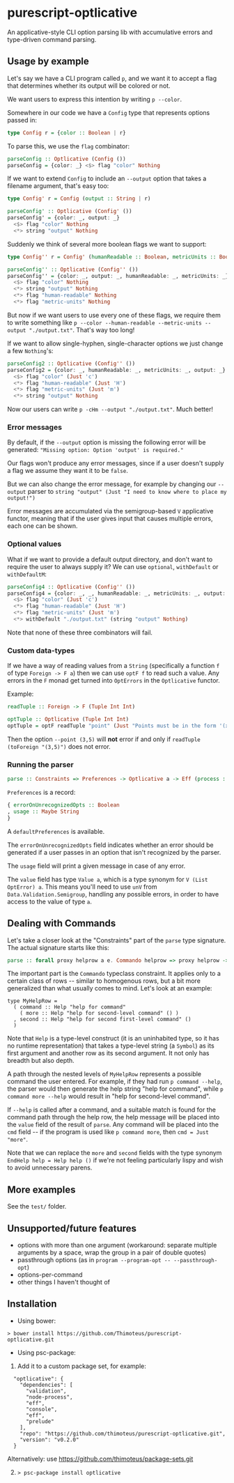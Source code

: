 # purescript-optlicative

An applicative-style CLI option parsing lib with accumulative errors and type-driven
command parsing.

## Usage by example

Let's say we have a CLI program called `p`, and we want it to accept a
flag that determines whether its output will be colored or not.

We want users to express this intention by writing `p --color`.

Somewhere in our code we have a `Config` type that represents options
passed in:

```purescript
type Config r = {color :: Boolean | r}
```

To parse this, we use the `flag` combinator:

```purescript
parseConfig :: Optlicative (Config ())
parseConfig = {color: _} <$> flag "color" Nothing
```

If we want to extend `Config` to include an `--output` option that takes a filename argument, that's easy too:

```purescript
type Config' r = Config (output :: String | r)

parseConfig' :: Optlicative (Config' ())
parseConfig' = {color: _, output: _}
  <$> flag "color" Nothing
  <*> string "output" Nothing
```

Suddenly we think of several more boolean flags we want to support:

```purescript
type Config'' r = Config' (humanReadable :: Boolean, metricUnits :: Boolean | r)

parseConfig'' :: Optlicative (Config'' ())
parseConfig'' = {color: _, output: _, humanReadable: _, metricUnits: _}
  <$> flag "color" Nothing
  <*> string "output" Nothing
  <*> flag "human-readable" Nothing
  <*> flag "metric-units" Nothing
```

But now if we want users to use every one of these flags, we require them to write something like `p --color --human-readable --metric-units --output "./output.txt"`. That's way too long!

If we want to allow single-hyphen, single-character options we just change a few `Nothing`'s:

```purescript
parseConfig2 :: Optlicative (Config'' ())
parseConfig2 = {color: _, humanReadable: _, metricUnits: _, output: _}
  <$> flag "color" (Just 'c')
  <*> flag "human-readable" (Just 'H')
  <*> flag "metric-units" (Just 'm')
  <*> string "output" Nothing
```

Now our users can write `p -cHm --output "./output.txt"`. Much better!

### Error messages

By default, if the `--output` option is missing the following error will be
generated: `"Missing option: Option 'output' is required."`

Our flags won't produce any error messages, since if a user doesn't supply a flag we assume they want it to be `false`.

But we can also change the error message, for example by changing our `--output` parser to `string "output" (Just "I need to know where to place my output!")`

Error messages are accumulated via the semigroup-based `V` applicative functor,
meaning that if the user gives input that causes multiple errors, each one can be
shown.

### Optional values

What if we want to provide a default output directory, and don't want to require
the user to always supply it? We can use `optional`, `withDefault` or `withDefaultM`:

```purescript
parseConfig4 :: Optlicative (Config'' ())
parseConfig4 = {color: _, _, humanReadable: _, metricUnits: _, output: _}
  <$> flag "color" (Just 'c')
  <*> flag "human-readable" (Just 'H')
  <*> flag "metric-units" (Just 'm')
  <*> withDefault "./output.txt" (string "output" Nothing)
```

Note that none of these three combinators will fail.

### Custom data-types

If we have a way of reading values from a `String` (specifically a function `f` of
type `Foreign -> F a`) then we can use `optF f` to read such a value. Any errors
in the `F` monad get turned into `OptErrors` in the `Optlicative` functor.

Example:

```purescript
readTuple :: Foreign -> F (Tuple Int Int)

optTuple :: Optlicative (Tuple Int Int)
optTuple = optF readTuple "point" (Just "Points must be in the form '(x,y)'")
```

Then the option `--point (3,5)` will **not** error if and only if
`readTuple (toForeign "(3,5)")` does not error.

### Running the parser

```purescript
parse :: Constraints => Preferences -> Optlicative a -> Eff (process :: PROCESS | e) {cmd :: Maybe String, value :: Value a}
```

`Preferences` is a record:

```purescript
{ errorOnUnrecognizedOpts :: Boolean
, usage :: Maybe String
}
```

A `defaultPreferences` is available.

The `errorOnUnrecognizedOpts` field indicates whether an error should be generated
if a user passes in an option that isn't recognized by the parser.

The `usage` field will print a given message in case of any error.

The `value` field has type `Value a`, which is a type synonym for
`V (List OptError) a`. This means you'll need to use `unV` from
`Data.Validation.Semigroup`, handling any possible errors, in order to have access
to the value of type `a`.

## Dealing with Commands

Let's take a closer look at the "Constraints" part of the `parse` type signature.
The actual signature starts like this:

```purescript
parse :: forall proxy helprow a e. Commando helprow => proxy helprow -> Preferences -> ...
```

The important part is the `Commando` typeclass constraint. It applies only to
a certain class of rows -- similar to homogenous rows, but a bit more generalized
than what usually comes to mind. Let's look at an example:

```
type MyHelpRow =
  ( command :: Help "help for command"
    ( more :: Help "help for second-level command" () )
  , second :: Help "help for second first-level command" ()
  )
```

Note that `Help` is a type-level construct (it is an uninhabited type, so it has
no runtime representation) that takes a type-level string (a `Symbol`) as its first
argument and another row as its second argument. It not only has breadth but also
depth.

A path through the nested levels of `MyHelpRow` represents a possible command
the user entered. For example, if they had run `p command --help`, the parser
would then generate the help string "help for command", while `p command more --help`
would result in "help for second-level command".

If `--help` is called after a command, and a suitable match is found for the command
path through the help row, the help message will be placed into the `value` field
of the result of `parse`. Any command will be placed into the `cmd` field -- if
the program is used like `p command more`, then `cmd = Just "more"`.

Note that we can replace the `more` and `second` fields with the type synonym
`EndHelp help = Help help ()` if we're not feeling particularly lispy and wish to avoid
unnecessary parens.

## More examples

See the `test/` folder.

## Unsupported/future features

* options with more than one argument (workaround: separate multiple arguments by a space, wrap the group in a pair of double quotes)
* passthrough options (as in `program --program-opt -- --passthrough-opt`)
* options-per-command
* other things I haven't thought of

## Installation

* Using bower:

```
> bower install https://github.com/Thimoteus/purescript-optlicative.git
```

* Using psc-package:

1. Add it to a custom package set, for example:
```
  "optlicative": {
    "dependencies": [
      "validation",
      "node-process",
      "eff",
      "console",
      "eff",
      "prelude"
    ],
    "repo": "https://github.com/thimoteus/purescript-optlicative.git",
    "version": "v0.2.0"
  }
```

Alternatively: use https://github.com/thimoteus/package-sets.git

2. `> psc-package install optlicative`
